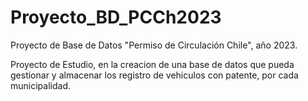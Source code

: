 # Proyecto_BD_PCCh2023
Proyecto de Base de Datos "Permiso de Circulación Chile", año 2023.

Proyecto de Estudio, en la creacion de una base de datos que pueda gestionar y almacenar los registro de vehiculos con patente, por cada municipalidad.

